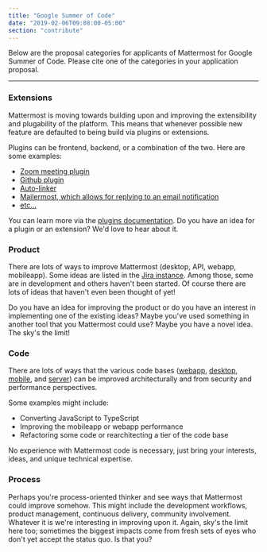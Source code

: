```yaml
---
title: "Google Summer of Code"
date: "2019-02-06T09:08:00-05:00"
section: "contribute"
---
```


Below are the proposal categories for applicants of Mattermost for Google Summer of Code. Please cite one of  the 
categories in your application proposal.

---

### Extensions

Mattermost is moving towards building upon and improving the extensibility and plugability of the platform. This 
means that whenever possible new feature are defaulted to being build via plugins or extensions.

Plugins can be frontend, backend, or a combination of the two. Here are some examples:

* [Zoom meeting plugin](https://github.com/mattermost/mattermost-plugin-zoom)
* [Github plugin](https://github.com/mattermost/mattermost-plugin-github)
* [Auto-linker](https://github.com/mattermost/mattermost-plugin-autolink)
* [Mailermost, which allows for replying to an email notification](https://github.com/DSchalla/mailermost-plugin)
* [etc...](https://github.com/mattermost/mattermost-plugins/blob/master/index.md)

You can learn more via the [plugins documentation](https://docs.mattermost.com/administration/plugins.html). Do you
have an idea for a plugin or an extension? We'd love to hear about it.

### Product

There are lots of ways to improve Mattermost (desktop, API, webapp, mobileapp). Some ideas are listed in the 
[Jira instance](https://mattermost.atlassian.net/secure/Dashboard.jspa). Among those, some are in development and 
others haven't been started. Of course there are lots of ideas that haven't even been thought of yet!

Do you have an idea for improving the product or do you have an interest in implementing one of the existing ideas? 
Maybe you've used something in another tool that you Mattermost could use? Maybe you have a novel idea. The sky's 
the limit!

### Code

There are lots of ways that the various code bases ([webapp](https://github.com/mattermost/mattermost-webapp), [desktop](https://github.com/mattermost/desktop), [mobile](https://github.com/mattermost/mattermost-mobile), and [server](https://github.com/mattermost/mattermost-server)) can be improved architecturally and from security and performance
perspectives.

Some examples might include:

* Converting JavaScript to TypeScript
* Improving the mobileapp or webapp performance
* Refactoring some code or rearchitecting a tier of the code base

No experience with Mattermost code is necessary, just bring your interests, ideas, and unique technical expertise.

### Process

Perhaps you're process-oriented thinker and see ways that Mattermost could improve somehow. This might include the 
development workflows, product management, continuous delivery, community involvement. Whatever it is
we're interesting in improving upon it. Again, sky's the limit here too; sometimes the biggest impacts come from 
fresh sets of eyes who don't yet accept the status quo. Is that you?